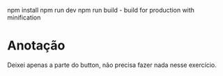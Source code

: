 npm install
npm run dev
npm run build - build for production with minification


# Anotação
Deixei apenas a parte do button, não precisa fazer
nada nesse exercício.


